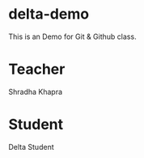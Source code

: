 # delta-demo
This is an Demo for Git &amp; Github class.


# Teacher
Shradha Khapra

# Student
Delta Student